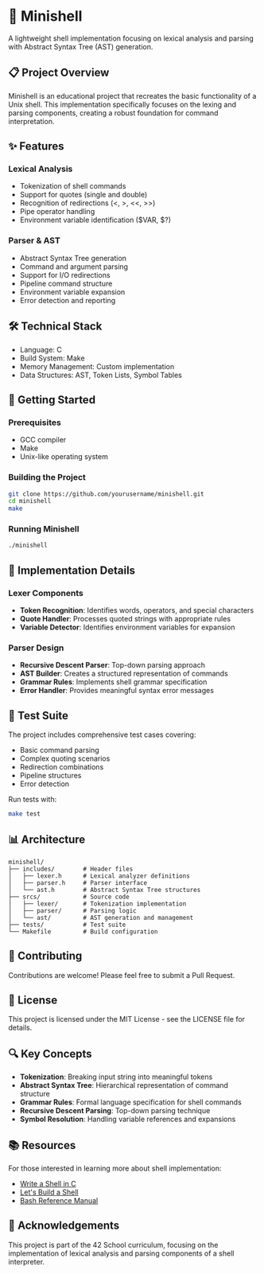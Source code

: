 # 🐚 Minishell

A lightweight shell implementation focusing on lexical analysis and parsing with Abstract Syntax Tree (AST) generation.

## 📋 Project Overview

Minishell is an educational project that recreates the basic functionality of a Unix shell. This implementation specifically focuses on the lexing and parsing components, creating a robust foundation for command interpretation.

## ✨ Features

### Lexical Analysis
- Tokenization of shell commands
- Support for quotes (single and double)
- Recognition of redirections (<, >, <<, >>)
- Pipe operator handling
- Environment variable identification ($VAR, $?)

### Parser & AST
- Abstract Syntax Tree generation
- Command and argument parsing
- Support for I/O redirections
- Pipeline command structure
- Environment variable expansion
- Error detection and reporting

## 🛠️ Technical Stack

- Language: C
- Build System: Make
- Memory Management: Custom implementation
- Data Structures: AST, Token Lists, Symbol Tables

## 🚀 Getting Started

### Prerequisites
- GCC compiler
- Make
- Unix-like operating system

### Building the Project

```bash
git clone https://github.com/yourusername/minishell.git
cd minishell
make
```

### Running Minishell

```bash
./minishell
```

## 📝 Implementation Details

### Lexer Components
- **Token Recognition**: Identifies words, operators, and special characters
- **Quote Handler**: Processes quoted strings with appropriate rules
- **Variable Detector**: Identifies environment variables for expansion

### Parser Design
- **Recursive Descent Parser**: Top-down parsing approach
- **AST Builder**: Creates a structured representation of commands
- **Grammar Rules**: Implements shell grammar specification
- **Error Handler**: Provides meaningful syntax error messages

## 🧪 Test Suite

The project includes comprehensive test cases covering:
- Basic command parsing
- Complex quoting scenarios
- Redirection combinations
- Pipeline structures
- Error detection

Run tests with:
```bash
make test
```

## 📊 Architecture

```
minishell/
├── includes/        # Header files
│   ├── lexer.h      # Lexical analyzer definitions
│   ├── parser.h     # Parser interface
│   └── ast.h        # Abstract Syntax Tree structures
├── srcs/            # Source code
│   ├── lexer/       # Tokenization implementation
│   ├── parser/      # Parsing logic
│   └── ast/         # AST generation and management
├── tests/           # Test suite
└── Makefile         # Build configuration
```

## 🤝 Contributing

Contributions are welcome! Please feel free to submit a Pull Request.

## 📜 License

This project is licensed under the MIT License - see the LICENSE file for details.

## 🔍 Key Concepts

- **Tokenization**: Breaking input string into meaningful tokens
- **Abstract Syntax Tree**: Hierarchical representation of command structure
- **Grammar Rules**: Formal language specification for shell commands
- **Recursive Descent Parsing**: Top-down parsing technique
- **Symbol Resolution**: Handling variable references and expansions

## 📚 Resources

For those interested in learning more about shell implementation:
- [Write a Shell in C](https://brennan.io/2015/01/16/write-a-shell-in-c/)
- [Let's Build a Shell](https://github.com/kamalmarhubi/shell-workshop)
- [Bash Reference Manual](https://www.gnu.org/software/bash/manual/bash.html)

## 🌟 Acknowledgements

This project is part of the 42 School curriculum, focusing on the implementation of lexical analysis and parsing components of a shell interpreter.